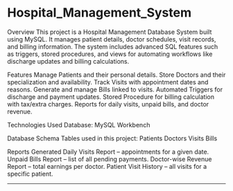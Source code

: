 # Hospital_Management_System

Overview
This project is a Hospital Management Database System built using MySQL. It manages patient details, doctor schedules, visit records, and billing information. 
The system includes advanced SQL features such as triggers, stored procedures, and views for automating workflows like discharge updates and billing calculations.

Features
Manage Patients and their personal details.
Store Doctors and their specialization and availability.
Track Visits with appointment dates and reasons.
Generate and manage Bills linked to visits.
Automated Triggers for discharge and payment updates.
Stored Procedure for billing calculation with tax/extra charges.
Reports for daily visits, unpaid bills, and doctor revenue.

Technologies Used
Database: MySQL Workbench

Database Schema
Tables used in this project:
Patients
Doctors
Visits
Bills

Reports Generated
Daily Visits Report – appointments for a given date.
Unpaid Bills Report – list of all pending payments.
Doctor-wise Revenue Report – total earnings per doctor.
Patient Visit History – all visits for a specific patient.



-----
